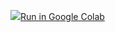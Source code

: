<a target="_blank" href="https://colab.research.google.com/github/HiroshiNakamura/sandbox/blob/master/sample.ipynb"><img src="https://www.tensorflow.org/images/colab_logo_32px.png" />Run in Google Colab</a>
